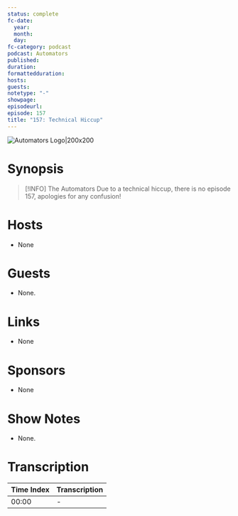 ```yaml
---
status: complete
fc-date:
  year: 
  month: 
  day: 
fc-category: podcast
podcast: Automators
published: 
duration: 
formattedduration: 
hosts: 
guests: 
notetype: "-"
showpage: 
episodeurl: 
episode: 157
title: "157: Technical Hiccup"
---
```

![Automators Logo|200x200](Logo.jpg)

# Synopsis

> [!INFO] The Automators
> Due to a technical hiccup, there is no episode 157, apologies for any confusion!

# Hosts
- None

# Guests
- None.

# Links
- None

# Sponsors
- None

# Show Notes
- None.

# Transcription
  
| Time Index | Transcription                                                                                        |
| :--------- | :--------------------------------------------------------------------------------------------------- |
| 00:00      | -                                                                                                    |
